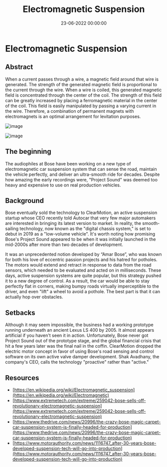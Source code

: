 ﻿---
layout: post
title: "Electromagnetic Suspension"
author_github: abhilash
date: 23-06-2022 00:00:00
description: "How cool is it to replace a set of shock absorbers with a pair of Electromagnets! How is that even possible? It must have been a revolutionary idea!"
tags:
- IEEE NITK
- Blog
- Electromagnetic Suspension
categories:
- Piston
github_username: "abhilash"
---

# Electromagnetic Suspension

## Abstract

When a current passes through a wire, a magnetic field around that wire is generated. The strength of the generated magnetic field is proportional to the current through the wire. When a wire is coiled, this generated magnetic field is concentrated through the center of the coil. The strength of this field can be greatly increased by placing a ferromagnetic material in the center of the coil. This field is easily manipulated by passing a varying current in the wire. Therefore, a combination of permanent magnets with electromagnets is an optimal arrangement for levitation purposes.

![image](/blog/assets/img/Electromagnetic-suspension/Electromagnetic_suspension_1.jpg)

![image](/blog/assets/img/Electromagnetic-suspension/Electromagnetic_suspension_2.jpg)

## The beginning

The audiophiles at Bose have been working on a new type of electromagnetic car suspension system that can sense the road, maintain the vehicle perfectly, and deliver an ultra-smooth ride for decades. Despite how amazing the early recordings were, "Project Sound" was deemed too heavy and expensive to use on real production vehicles.

## Background

Bose eventually sold the technology to ClearMotion, an active suspension startup whose CEO recently told Autocar that very few major automakers are interested in bringing its latest version to market. In reality, the smooth-sailing technology, now known as the "digital chassis system," is set to debut in 2019 as a "low-volume vehicle". It's worth noting how promising Bose's Project Sound appeared to be when it was initially launched in the mid-2000s after more than two decades of development.

It was an unprecedented notion developed by “Amar Bose”, who was known for both his love of eccentric passion projects and his hatred for potholes. The motors would extend and retract in response to data from the road sensors, which needed to be evaluated and acted on in milliseconds. These days, active suspension systems are quite popular, but this strategy pushed it to a new degree of control. As a result, the car would be able to stay perfectly flat in corners, making bumpy roads virtually imperceptible to the driver, and even "lift" a wheel to avoid a pothole. The best part is that it can actually hop over obstacles.

## Setbacks

Although it may seem impossible, the business had a working prototype running underneath an ancient Lexus LS 400 by 2005. It almost appears artificial if you haven't seen it in action. Unfortunately, Bose never got Project Sound out of the prototype stage, and the global financial crisis that hit a few years later was the final nail in the coffin. ClearMotion dropped the electric motor concept in favor of using Bose's road sensing and control software on its own active valve damper development. Shak Avadhany, the company's CEO, calls the technology "proactive" rather than "active."

## Resources

* [https://en.wikipedia.org/wiki/Electromagnetic_suspension](https://en.wikipedia.org/wiki/Electromagnetic)
* [https://www.extremetech.com/extreme/259042-bose-sells-off-revolutionary-electromagnetic-suspension](https://www.extremetech.com/extreme/259042-bose-sells-off-revolutionary-electromagnetic-suspension)
* [https://www.thedrive.com/news/20996/the-crazy-bose-magic-carpet-car-suspension-system-is-finally-headed-for-production](https://www.thedrive.com/news/20996/the-crazy-bose-magic-carpet-car-suspension-system-is-finally-headed-for-production)
* [https://www.motorauthority.com/news/1116747_after-30-years-bose-developed-suspension-tech-will-go-into-production](https://www.motorauthority.com/news/1116747_after-30-years-bose-developed-suspension-tech-will-go-into-production)